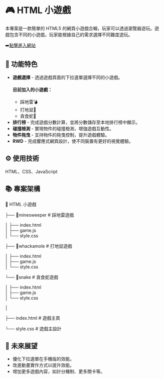 # 🎮 HTML 小遊戲
本專案是一款簡單的 HTML5 的網頁小遊戲合輯，玩家可以透過瀏覽器遊玩。遊戲包含不同的小遊戲，玩家能根據自己的需求選擇不同難度遊玩。

➡️[點擊進入網站](https://workjason21st.github.io/html5_GameCollection/)

## 🤖 功能特色
- **遊戲選擇** - 透過遊戲頁面的下拉選單選擇不同的小遊戲。
    #### 目前加入的小遊戲：
    - 踩地雷💣
    - 打地鼠🐀
    - 貪食蛇🐍
- **排行榜** - 完成遊戲分數計算，並將分數儲存至本地排行榜中顯示。
- **碰撞檢測** - 實現物件的碰撞檢測，增強遊戲互動性。
- **物件拖曳** - 支持物件的拖曳控制，提升遊戲體驗。
- **RWD** - 完成響應式網頁設計，使不同裝置有更好的視覺體驗。

## ⚙️ 使用技術
HTML、CSS、JavaScript

## 📚 專案架構
📂 HTML 小遊戲

├── 📂minesweeper      # 踩地雷遊戲

│   ├── index.html   
│   ├── game.js      
│   └── style.css 

├── 📂whackamole       # 打地鼠遊戲

│   ├── index.html   
│   ├── game.js      
│   └── style.css  

└── 📂snake            # 貪食蛇遊戲

│   ├── index.html   
│   ├── game.js      
│   └── style.css  

│

├── index.html       # 遊戲主頁

└── style.css        # 遊戲主設計

## 📜 未來展望
- 優化下拉選單在手機版的效能。
- 改進動畫實作方式以提升效能。
- 增加更多遊戲內容，如計分機制、更多關卡等。